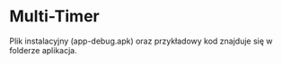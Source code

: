 # Multi-Timer
Plik instalacyjny (app-debug.apk) oraz przykładowy kod znajduje się w folderze aplikacja.
